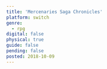 ```yaml
---
title: 'Mercenaries Saga Chronicles'
platform: switch
genre:
  - rpg
digital: false
physical: true
guide: false
pending: false
posted: 2018-10-09
---
```

